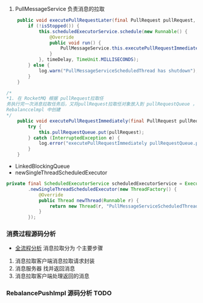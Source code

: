 1. PullMessageService 负责消息的拉取
```java
    public void executePullRequestLater(final PullRequest pullRequest, final long timeDelay) {
        if (!isStopped()) {
            this.scheduledExecutorService.schedule(new Runnable() {
                @Override
                public void run() {
                    PullMessageService.this.executePullRequestImmediately(pullRequest);
                }
            }, timeDelay, TimeUnit.MILLISECONDS);
        } else {
            log.warn("PullMessageServiceScheduledThread has shutdown");
        }
    }

```
```java 
/*
*1. 在 RocketMQ 根据 pullRequest拉取任
务执行完一次消息拉取任务后，又将pullRequest拉取任对象放入到 pullRequestQueue ，第二个是
Rebalanccelmpl 中创建
*/
    public void executePullRequestImmediately(final PullRequest pullRequest) {
        try {
            this.pullRequestQueue.put(pullRequest);
        } catch (InterruptedException e) {
            log.error("executePullRequestImmediately pullRequestQueue.put", e);
        }
    }
```
- LinkedBlockingQueue
- newSingleThreadScheduledExecutor
``` java
private final ScheduledExecutorService scheduledExecutorService = Executors
        .newSingleThreadScheduledExecutor(new ThreadFactory() {
            @Override
            public Thread newThread(Runnable r) {
                return new Thread(r, "PullMessageServiceScheduledThread");
            }
        });
```

### 消费过程源码分析
- [全流程分析](https://miludeer.github.io/2019/06/06/source-note-rocket-mq-features-normal-consume/)
消息拉取分为 个主要步骤
1. 消息拉取客户端消息拉取请求封装
2. 消息服务器 找并返回消息
3. 消息拉取客户端处理返回的消息
### RebalancePushImpl 源码分析 TODO
